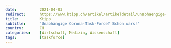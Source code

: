 ```yaml
---
date:          2021-04-03
redirect:      https://www.ktipp.ch/artikel/artikeldetail/unabhaengige-corona-task-force-schoen-waers/
title:         Ktipp
subtitle:      'Unabhängige Corona-Task-Force? Schön wärs!'
country:       CH
categories:    [Wirtschaft, Medizin, Wissenschaft]
tags:          [taskforce]
---
```

